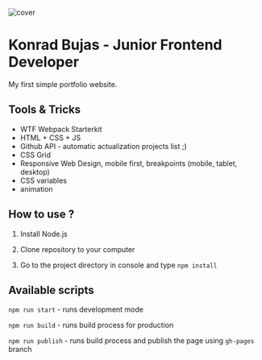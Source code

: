 ![cover](https://konradbujas.github.io/og.png)

# Konrad Bujas - Junior Frontend Developer 

My first simple portfolio website.

## Tools & Tricks

- WTF Webpack Starterkit
- HTML + CSS + JS
- Github API - automatic actualization projects list ;)
- CSS Grid
- Responsive Web Design, mobile first, breakpoints (mobile, tablet, desktop)
- CSS variables
- animation

## How to use ?

1. Install Node.js
 
2. Clone repository to your computer
 
3. Go to the project directory in console and type `npm install`


## Available scripts

`npm run start` - runs development mode

`npm run build` - runs build process for production

`npm run publish` - runs build process and publish the page using `gh-pages` branch

